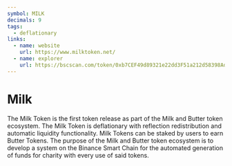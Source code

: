 ```yaml
---
symbol: MILK
decimals: 9
tags:
  - deflationary
links:
  - name: website
    url: https://www.milktoken.net/
  - name: explorer
    url: https://bscscan.com/token/0xb7CEF49d89321e22dd3F51a212d58398Ad542640
---
```


# Milk

The Milk Token is the first token release as part of the Milk and Butter token ecosystem. The Milk Token is deflationary with reflection redistribution and automatic liquidity functionality. Milk Tokens can be staked by users to earn Butter Tokens. The purpose of the Milk and Butter token ecosystem is to develop a system on the Binance Smart Chain for the automated generation of funds for charity with every use of said tokens.
